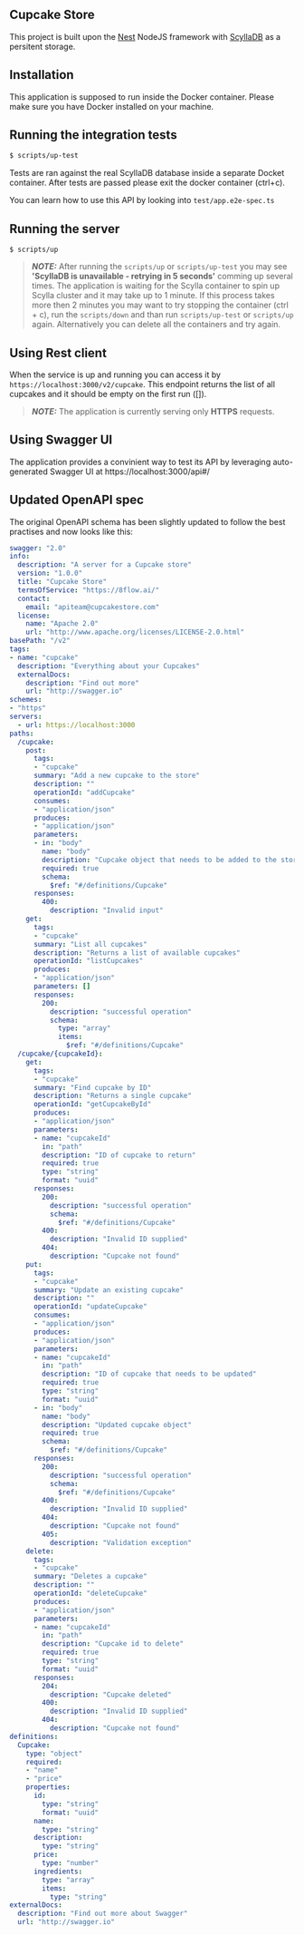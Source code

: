 
## Cupcake Store 

This project is built upon the [Nest](https://github.com/nestjs/nest) NodeJS framework with [ScyllaDB](https://www.scylladb.com/) as a persitent storage.

## Installation
This application is supposed to run inside the Docker container. Please make sure you have Docker installed on your machine.

## Running the integration tests
```bash
$ scripts/up-test
```
Tests are ran against the real ScyllaDB database inside a separate Docket container. After tests are passed please exit the docker container (ctrl+c).

You can learn how to use this API by looking into `test/app.e2e-spec.ts`

## Running the server
```
$ scripts/up
```
> **_NOTE:_**  After running the `scripts/up` or `scripts/up-test` you may see **'ScyllaDB is unavailable - retrying in 5 seconds'** comming up several times. The application is waiting for the Scylla container to spin up Scylla cluster and it may take up to 1 minute. 
If this process takes more then 2 minutes you may want to try stopping the container (ctrl + c), run the `scripts/down` and than run `scripts/up-test` or `scripts/up` again. Alternatively you can delete all the containers and try again.

## Using Rest client
When the service is up and running you can access it by `https://localhost:3000/v2/cupcake`. This endpoint returns the list of all cupcakes and it should be empty on the first run ([]).

> **_NOTE:_**  The application is currently serving only **HTTPS** requests.

## Using Swagger UI
The application provides a convinient way to test its API by leveraging auto-generated Swagger UI at https://localhost:3000/api#/

## Updated OpenAPI spec
The original OpenAPI schema has been slightly updated to follow the best practises and now looks like this:

```yml
swagger: "2.0"
info:
  description: "A server for a Cupcake store"
  version: "1.0.0"
  title: "Cupcake Store"
  termsOfService: "https://8flow.ai/"
  contact:
    email: "apiteam@cupcakestore.com"
  license:
    name: "Apache 2.0"
    url: "http://www.apache.org/licenses/LICENSE-2.0.html"
basePath: "/v2"
tags:
- name: "cupcake"
  description: "Everything about your Cupcakes"
  externalDocs:
    description: "Find out more"
    url: "http://swagger.io"
schemes:
- "https"
servers:
  - url: https://localhost:3000
paths:
  /cupcake:
    post:
      tags:
      - "cupcake"
      summary: "Add a new cupcake to the store"
      description: ""
      operationId: "addCupcake"
      consumes:
      - "application/json"
      produces:
      - "application/json"
      parameters:
      - in: "body"
        name: "body"
        description: "Cupcake object that needs to be added to the store"
        required: true
        schema:
          $ref: "#/definitions/Cupcake"
      responses:
        400:
          description: "Invalid input"
    get:
      tags:
      - "cupcake"
      summary: "List all cupcakes"
      description: "Returns a list of available cupcakes"
      operationId: "listCupcakes"
      produces:
      - "application/json"
      parameters: []
      responses:
        200:
          description: "successful operation"
          schema:
            type: "array"
            items:
              $ref: "#/definitions/Cupcake"
  /cupcake/{cupcakeId}:
    get:
      tags:
      - "cupcake"
      summary: "Find cupcake by ID"
      description: "Returns a single cupcake"
      operationId: "getCupcakeById"
      produces:
      - "application/json"
      parameters:
      - name: "cupcakeId"
        in: "path"
        description: "ID of cupcake to return"
        required: true
        type: "string"
        format: "uuid"
      responses:
        200:
          description: "successful operation"
          schema:
            $ref: "#/definitions/Cupcake"
        400:
          description: "Invalid ID supplied"
        404:
          description: "Cupcake not found"
    put:
      tags:
      - "cupcake"
      summary: "Update an existing cupcake"
      description: ""
      operationId: "updateCupcake"
      consumes:
      - "application/json"
      produces:
      - "application/json"
      parameters:
      - name: "cupcakeId"
        in: "path"
        description: "ID of cupcake that needs to be updated"
        required: true
        type: "string"
        format: "uuid"
      - in: "body"
        name: "body"
        description: "Updated cupcake object"
        required: true
        schema:
          $ref: "#/definitions/Cupcake"
      responses:
        200:
          description: "successful operation"
          schema:
            $ref: "#/definitions/Cupcake"
        400:
          description: "Invalid ID supplied"
        404:
          description: "Cupcake not found"
        405:
          description: "Validation exception"
    delete:
      tags:
      - "cupcake"
      summary: "Deletes a cupcake"
      description: ""
      operationId: "deleteCupcake"
      produces:
      - "application/json"
      parameters:
      - name: "cupcakeId"
        in: "path"
        description: "Cupcake id to delete"
        required: true
        type: "string"
        format: "uuid"
      responses:
        204:
          description: "Cupcake deleted"
        400:
          description: "Invalid ID supplied"
        404:
          description: "Cupcake not found"
definitions:
  Cupcake:
    type: "object"
    required:
    - "name"
    - "price"
    properties:
      id:
        type: "string"
        format: "uuid"
      name:
        type: "string"
      description:
        type: "string"
      price:
        type: "number"
      ingredients:
        type: "array"
        items:
          type: "string"
externalDocs:
  description: "Find out more about Swagger"
  url: "http://swagger.io"

```